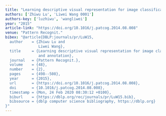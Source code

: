```yaml
---
title: "Learning descriptive visual representation for image classification and annotation"
authors: ['Zhiwu Lu', 'Liwei Wang 0001']
authors-key: ['luzhiwu', 'wangliwei']
year: "2015"
article-link: "https://doi.org/10.1016/j.patcog.2014.08.008"
venue: "Pattern Recognit."
bibex: "@article{DBLP:journals/pr/LuW15,
  author    = {Zhiwu Lu and
               Liwei Wang},
  title     = {Learning descriptive visual representation for image classification
               and annotation},
  journal   = {Pattern Recognit.},
  volume    = {48},
  number    = {2},
  pages     = {498--508},
  year      = {2015},
  url       = {https://doi.org/10.1016/j.patcog.2014.08.008},
  doi       = {10.1016/j.patcog.2014.08.008},
  timestamp = {Mon, 24 Feb 2020 08:30:12 +0100},
  biburl    = {https://dblp.org/rec/journals/pr/LuW15.bib},
  bibsource = {dblp computer science bibliography, https://dblp.org}
}"
---
```

